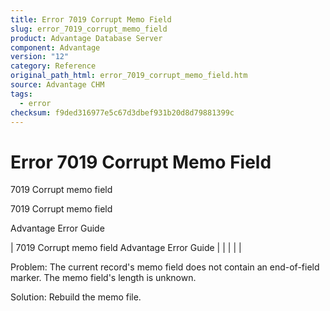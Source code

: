 ```yaml
---
title: Error 7019 Corrupt Memo Field
slug: error_7019_corrupt_memo_field
product: Advantage Database Server
component: Advantage
version: "12"
category: Reference
original_path_html: error_7019_corrupt_memo_field.htm
source: Advantage CHM
tags:
  - error
checksum: f9ded316977e5c67d3dbef931b20d8d79881399c
---
```


# Error 7019 Corrupt Memo Field

7019 Corrupt memo field

7019 Corrupt memo field

Advantage Error Guide

| 7019 Corrupt memo field  Advantage Error Guide |  |  |  |  |

Problem: The current record's memo field does not contain an end-of-field marker. The memo field's length is unknown.

Solution: Rebuild the memo file.
